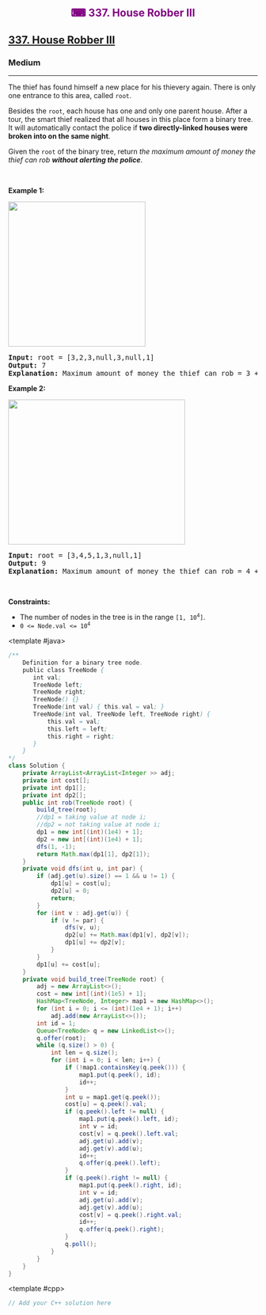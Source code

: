 <div align = "center">
<h style = "margin-bottom: 0px; margin-top: 0px; color : purple;" align = "center" class = "header">

## ⌨ 337. House Robber III

</h>
</div>

<h2><a href="https://leetcode.com/problems/house-robber-iii" target = "_blank">337. House Robber III</a></h2><h3>Medium</h3><hr><p>The thief has found himself a new place for his thievery again. There is only one entrance to this area, called <code>root</code>.</p>

<p>Besides the <code>root</code>, each house has one and only one parent house. After a tour, the smart thief realized that all houses in this place form a binary tree. It will automatically contact the police if <strong>two directly-linked houses were broken into on the same night</strong>.</p>

<p>Given the <code>root</code> of the binary tree, return <em>the maximum amount of money the thief can rob <strong>without alerting the police</strong></em>.</p>

<p>&nbsp;</p>
<p><strong class="example">Example 1:</strong></p>
<img alt="" src="https://assets.leetcode.com/uploads/2021/03/10/rob1-tree.jpg" style="width: 277px; height: 293px;" />
<pre>
<strong>Input:</strong> root = [3,2,3,null,3,null,1]
<strong>Output:</strong> 7
<strong>Explanation:</strong> Maximum amount of money the thief can rob = 3 + 3 + 1 = 7.
</pre>

<p><strong class="example">Example 2:</strong></p>
<img alt="" src="https://assets.leetcode.com/uploads/2021/03/10/rob2-tree.jpg" style="width: 357px; height: 293px;" />
<pre>
<strong>Input:</strong> root = [3,4,5,1,3,null,1]
<strong>Output:</strong> 9
<strong>Explanation:</strong> Maximum amount of money the thief can rob = 4 + 5 = 9.
</pre>

<p>&nbsp;</p>
<p><strong>Constraints:</strong></p>

<ul>
	<li>The number of nodes in the tree is in the range <code>[1, 10<sup>4</sup>]</code>.</li>
	<li><code>0 &lt;= Node.val &lt;= 10<sup>4</sup></code></li>
</ul>

<CodeTabs :languages="[ { name: 'C++', slot: 'cpp' },
  { name: 'Java', slot: 'java' }
]">

<template #java>

```java
/**
    Definition for a binary tree node.
    public class TreeNode {
       int val;
       TreeNode left;
       TreeNode right;
       TreeNode() {}
       TreeNode(int val) { this.val = val; }
       TreeNode(int val, TreeNode left, TreeNode right) {
           this.val = val;
           this.left = left;
           this.right = right;
       }
    }
*/
class Solution {
    private ArrayList<ArrayList<Integer >> adj;
    private int cost[];
    private int dp1[];
    private int dp2[];
    public int rob(TreeNode root) {
        build_tree(root);
        //dp1 = taking value at node i;
        //dp2 = not taking value at node i;
        dp1 = new int[(int)(1e4) + 1];
        dp2 = new int[(int)(1e4) + 1];
        dfs(1, -1);
        return Math.max(dp1[1], dp2[1]);
    }
    private void dfs(int u, int par) {
        if (adj.get(u).size() == 1 && u != 1) {
            dp1[u] = cost[u];
            dp2[u] = 0;
            return;
        }
        for (int v : adj.get(u)) {
            if (v != par) {
                dfs(v, u);
                dp2[u] += Math.max(dp1[v], dp2[v]);
                dp1[u] += dp2[v];
            }
        }
        dp1[u] += cost[u];
    }
    private void build_tree(TreeNode root) {
        adj = new ArrayList<>();
        cost = new int[(int)(1e5) + 1];
        HashMap<TreeNode, Integer> map1 = new HashMap<>();
        for (int i = 0; i <= (int)(1e4 + 1); i++)
            adj.add(new ArrayList<>());
        int id = 1;
        Queue<TreeNode> q = new LinkedList<>();
        q.offer(root);
        while (q.size() > 0) {
            int len = q.size();
            for (int i = 0; i < len; i++) {
                if (!map1.containsKey(q.peek())) {
                    map1.put(q.peek(), id);
                    id++;
                }
                int u = map1.get(q.peek());
                cost[u] = q.peek().val;
                if (q.peek().left != null) {
                    map1.put(q.peek().left, id);
                    int v = id;
                    cost[v] = q.peek().left.val;
                    adj.get(u).add(v);
                    adj.get(v).add(u);
                    id++;
                    q.offer(q.peek().left);
                }
                if (q.peek().right != null) {
                    map1.put(q.peek().right, id);
                    int v = id;
                    adj.get(u).add(v);
                    adj.get(v).add(u);
                    cost[v] = q.peek().right.val;
                    id++;
                    q.offer(q.peek().right);
                }
                q.poll();
            }
        }
    }
}
```

</template>

<template #cpp>

```cpp
// Add your C++ solution here
```

</template>

</CodeTabs>
